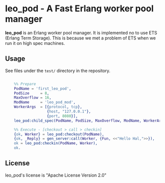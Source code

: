# **leo_pod** -  A Fast Erlang worker pool manager

**leo_pod** is an Erlang worker pool manager.
It is implemented no to use ETS (Erlang Term Storage).
This is because we met a problem of ETS when we run it on high spec machines.

## Usage

See files under the `test/` directory in the repository.

```Erlang

    %% Prepare
    PodName = 'first_leo_pod',
    PodSize     = 8,
    MaxOverflow = 16,
    ModName     = 'leo_pod_mod',
    WorkerArgs  = [{protocol, tcp},
                   {host, "127.0.0.1"},
                   {port, 8080}],
    leo_pod:child_spec(PodName, PodSize, MaxOverflow, ModName, WorkerArgs),

    %% Execute - [checkout > call > checkin]
    {ok, Worker} = leo_pod:checkout(PodName),
    {ok, _Reply} = gen_server:call(Worker, {Fun, <<"Hello Hal,">>}),
    ok = leo_pod:checkin(PodName, Worker),
    ok.

```

## License

leo_pod's license is "Apache License Version 2.0"
